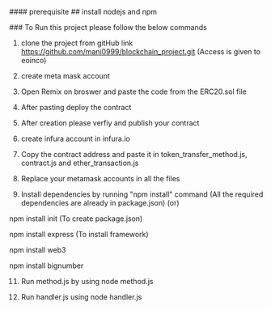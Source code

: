 
#### prerequisite ##
install nodejs and npm

### To Run this project please follow the below commands

1. clone the project from gitHub link https://github.com/mani0999/blockchain_project.git (Access is given to eoinco)

2. create meta mask account

3. Open Remix on broswer and paste the code from the ERC20.sol file

4. After pasting deploy the contract

5. After creation please verfiy and publish your contract

6. create infura account in infura.io
 
7. Copy the contract address and paste it in token_transfer_method.js, contract.js and ether_transaction.js

9. Replace your metamask accounts in all the files

10. Install dependencies by running "npm install" command (All the required dependencies are already in package.json)
(or)


npm install init (To create package.json)


npm install express (To install framework)


npm install web3


npm install bignumber

11. Run method.js by using node method.js

12. Run handler.js using node handler.js




